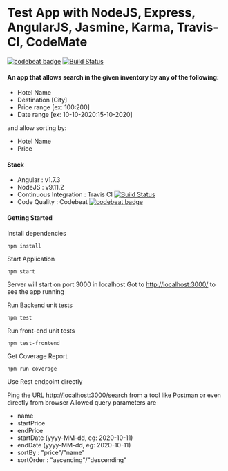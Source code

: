 Test App with NodeJS, Express, AngularJS, Jasmine, Karma, Travis-CI, CodeMate
==============================================================================

[![codebeat badge](https://codebeat.co/badges/8529163a-631f-4159-a5ff-27741d76adc8)](https://codebeat.co/projects/github-com-shabin-slr-hotel-searcher-master)
[![Build Status](https://travis-ci.org/shabin-slr/hotel-searcher.svg?branch=master)](https://travis-ci.org/shabin-slr/hotel-searcher)
#### An app that allows search in the given inventory by any of the following:

- Hotel Name
- Destination [City]
- Price range [ex: $100:$200]
- Date range [ex: 10-10-2020:15-10-2020]

and allow sorting by:

- Hotel Name
- Price

####  Stack
- Angular : v1.7.3
- NodeJS : v9.11.2
- Continuous Integration : Travis CI  [![Build Status](https://travis-ci.org/shabin-slr/hotel-searcher.svg?branch=master)](https://travis-ci.org/shabin-slr/hotel-searcher)
- Code Quality : Codebeat  [![codebeat badge](https://codebeat.co/badges/8529163a-631f-4159-a5ff-27741d76adc8)](https://codebeat.co/projects/github-com-shabin-slr-hotel-searcher-master) 

#### Getting Started
Install dependencies
```
npm install
```

Start Application
```
npm start
```
Server will start on port 3000 in localhost
Got to <a href="http://localhost:3000/" target="_blank">http://localhost:3000/</a> to see the app running


Run Backend unit tests
```
npm test
```

Run front-end unit tests
```
npm test-frontend
```

Get Coverage Report
```
npm run coverage
```
Use Rest endpoint directly

Ping the URL  <a href="http://localhost:3000/search" target="_blank">http://localhost:3000/search</a> 
from a tool like Postman or even directly from browser
Allowed query parameters are
- name
- startPrice
- endPrice
- startDate (yyyy-MM-dd, eg: 2020-10-11)
- endDate (yyyy-MM-dd, eg: 2020-10-11)
- sortBy : "price"/"name"
- sortOrder : "ascending"/"descending"
